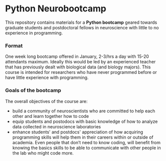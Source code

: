 # Python Neurobootcamp

This repository contains materials for a **Python bootcamp** geared towards graduate students and postdoctoral fellows in neuroscience with little to no experience in programming.

### Format
One week long bootcamp offered in January, 2-3/hrs a day with 15-20 attendants maximum. Ideally this would be led by an experienced teacher that has previously dealt with biological data (and biology majors). This course is intended for researchers who have never programmed before or have little experience with programming. 

### Goals of the bootcamp 
The overall objectives of the course are: 
* build a community of neuroscientists who are committed to help each other and learn together how to code 
* equip students and postodocs with basic knowledge of how to analyze data collected in neuroscience laboratories
* enhance students' and postdocs' appreciation of how acquiring programming skills will help them in their careers within or outside of academia.
Even people that don’t need to know coding, will benefit from knowing the basics skills to be able to communicate with other people in the lab who might code more.

